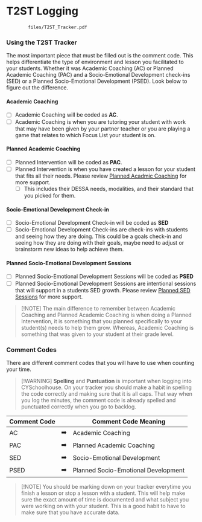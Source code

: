 # T2ST Logging


```pdf
		files/T2ST_Tracker.pdf
```

### Using the T2ST Tracker

The most important piece that must be filled out is the comment code. This helps differentiate the type of environment and lesson you facilitated to your students. Whether it was Academic Coaching (AC) or Planned Academic Coaching (PAC) and a Socio-Emotional Development check-ins (SED) or a Planned Socio-Emotional Development (PSED). Look below to figure out the difference.

<!-- tabs:start -->

#### **Academic Coaching**

- [ ] Academic Coaching will be coded as **AC**. 
- [ ] Academic Coaching is when you are tutoring your student with work that may have been given by your partner teacher or you are playing a game that relates to which Focus List your student is on. 

#### **Planned Academic Coaching**

- [ ] Planned Intervention will be coded as **PAC**.
- [ ] Planned Intervention is when you have created a lesson for your student that fits all their needs. Please review [Planned Acadmic Coaching](pac.md) for more support.
	- [ ] This includes their DESSA needs, modalities, and their standard that you picked for them. 

#### **Socio-Emotional Development Check-in**

- [ ] Socio-Emotional Development Check-in will be coded as **SED**
- [ ] Socio-Emotional Development Check-ins are check-ins with students and seeing how they are doing. This could be a goals check-in and seeing how they are doing with their goals, maybe need to adjust or brainstorm new ideas to help achieve them.

#### **Planned Socio-Emotional Development Sessions**

- [ ] Planned Socio-Emotional Development Sessions will be coded as **PSED**
- [ ] Planned Socio-Emotional Development Sessions are intentional sessions that will support in a students SED growth. Please review [Planned SED Sessions](psed.med) for more support.

<!-- tabs:end --> 

> [!NOTE] The main difference to remember between Academic Coaching and Planned Academic Coaching is when doing a Planned Intervention, it is something that you planned specifically to your student(s) needs to help them grow. Whereas, Academic Coaching is something that was given to your student at their grade level.

### Comment Codes

There are different comment codes that you will have to use when counting your time. 

> [!WARNING] **Spelling** and **Puntuation** is important when logging into CYSchoolhouse. On your tracker you should make a habit in spelling the code correctly and making sure that it is all caps. That way when you log the minutes, the comment code is already spelled and punctuated correctly when you go to backlog. 

| Comment Code 	|               | Comment Code Meaning |
|------------|---------------|---------------|
| AC    		| :arrow_right: | Academic Coaching           |
| PAC   		| :arrow_right: | Planned Academic Coaching |
| SED  		| :arrow_right: | Socio-Emotional Development   |
| PSED			| :arrow_right:	| Planned Socio-Emotional Development |

> [!NOTE] You should be marking down on your tracker everytime you finish a lesson or stop a lesson with a student. This will help make sure the exact amount of time is documented and what subject you were working on with your student. This is a good habit to have to make sure that you have accurate data. 
